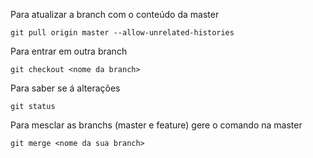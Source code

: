 
Para atualizar a branch com o conteúdo da master

`git pull origin master --allow-unrelated-histories`

Para entrar em outra branch

`git checkout <nome da branch>`

Para saber se á alterações

`git status`

Para mesclar as branchs (master e feature)
gere o comando na master

`git merge <nome da sua branch>`

